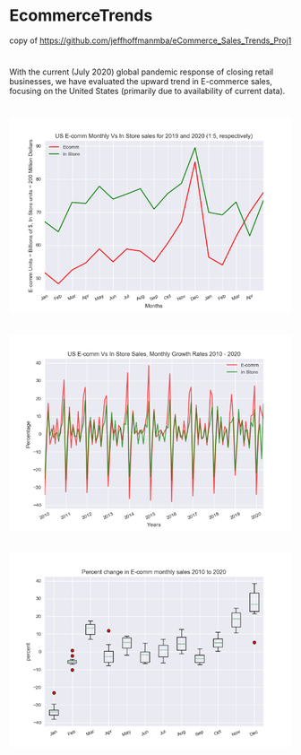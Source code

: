 # EcommerceTrends
copy of https://github.com/jeffhoffmanmba/eCommerce_Sales_Trends_Proj1 
#
With the current (July 2020) global pandemic response of closing retail businesses, we have evaluated the upward trend in E-commerce sales, focusing on the United States (primarily due to availability of current data).
#
![chart1](https://github.com/dougbhigh/EcommerceTrends/blob/main/myFolder/temp1/Data/USCensus_joint_201920_monthly_sales.png)
#
![chart2](https://github.com/dougbhigh/EcommerceTrends/blob/main/myFolder/temp1/Data/USCensus_joint_tenyear_monthly_growth.png)
#
![chart3](https://github.com/dougbhigh/EcommerceTrends/blob/main/myFolder/temp1/Data/USCensus_monthly_percentage_10yr_box_ecomm.png)